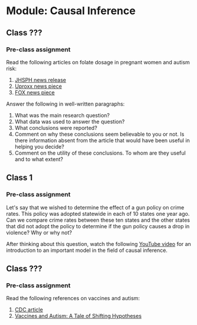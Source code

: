 # Module: Causal Inference

## Class ???

### Pre-class assignment

Read the following articles on folate dosage in pregnant women and autism risk:

1. [JHSPH news release](http://www.jhsph.edu/news/news-releases/2016/too-much-folate-in-pregnant-women-increases-risk-for-autism-study-suggests.html)
2. [Uproxx news piece](http://uproxx.com/news/autism-prenatal-vitamins-folate-study/)
3. [FOX news piece](http://fox17online.com/2016/05/18/study-could-excess-of-folic-acid-lead-to-autism/)

Answer the following in well-written paragraphs:

1. What was the main research question?
2. What data was used to answer the question?
3. What conclusions were reported?
4. Comment on why these conclusions seem believable to you or not. Is there information absent from the article that would have been useful in helping you decide?
5. Comment on the utility of these conclusions. To whom are they useful and to what extent?

## Class 1

### Pre-class assignment

Let's say that we wished to determine the effect of a gun policy on crime rates. This policy was adopted statewide in each of 10 states one year ago. Can we compare crime rates between these ten states and the other states that did not adopt the policy to determine if the gun policy causes a drop in violence? Why or why not?

After thinking about this question, watch the following [YouTube video](https://www.youtube.com/watch?v=LrmrH26EhSo) for an introduction to an important model in the field of causal inference.

## Class ???

### Pre-class assignment

Read the following references on vaccines and autism:

1. [CDC article](https://www.cdc.gov/vaccinesafety/concerns/autism.html)
2. [Vaccines and Autism: A Tale of Shifting Hypotheses](http://cid.oxfordjournals.org/content/48/4/456.full)